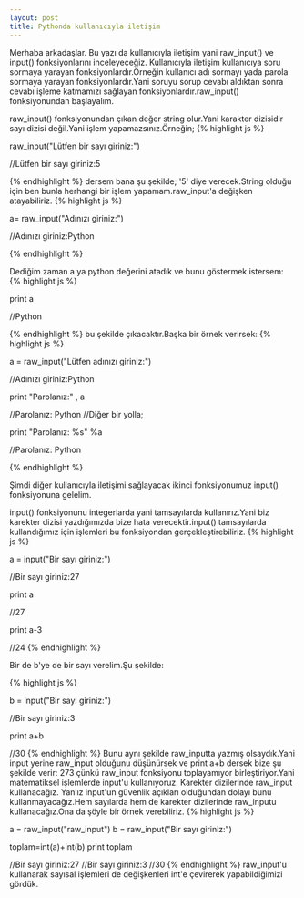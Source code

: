 ```yaml
---
layout: post
title: Pythonda kullanıcıyla iletişim 
---
```


Merhaba arkadaşlar. Bu yazı da kullanıcıyla iletişim yani raw_input() ve input() fonksiyonlarını inceleyeceğiz.
Kullanıcıyla iletişim kullanıcıya soru sormaya yarayan fonksiyonlardır.Örneğin kullanıcı adı sormayı yada 
parola sormaya yarayan fonksiyonlardır.Yani soruyu sorup cevabı aldıktan sonra cevabı işleme katmamızı 
sağlayan fonksiyonlardır.raw_input() fonksiyonundan başlayalım.

raw_input() fonksiyonundan çıkan değer string olur.Yani karakter dizisidir sayı dizisi değil.Yani işlem 
yapamazsınız.Örneğin;
{% highlight js %}

raw_input("Lütfen bir sayı giriniz:")

//Lütfen bir sayı giriniz:5

{% endhighlight %}
dersem bana şu şekilde;
'5' diye verecek.String olduğu için ben bunla herhangi bir işlem yapamam.raw_input'a değişken atayabiliriz.
{% highlight js %}

a= raw_input("Adınızı giriniz:") 

//Adınızı giriniz:Python

{% endhighlight %}

Dediğim zaman a ya python değerini atadık ve bunu göstermek istersem:
{% highlight js %}

print a

//Python

{% endhighlight %}
bu şekilde çıkacaktır.Başka bir örnek verirsek:
{% highlight js %}

a = raw_input("Lütfen adınızı giriniz:")

//Adınızı giriniz:Python

print "Parolanız:" , a

//Parolanız: Python
//Diğer bir yolla;

print "Parolanız: %s" %a 

//Parolanız: Python

{% endhighlight %}

Şimdi diğer kullanıcıyla iletişimi sağlayacak ikinci fonksiyonumuz input() fonksiyonuna gelelim.

input() fonksiyonunu integerlarda yani tamsayılarda kullanırız.Yani biz karekter dizisi yazdığımızda
bize hata verecektir.input() tamsayılarda kullandığımız için işlemleri bu fonksiyondan gerçekleştirebiliriz.
{% highlight js %}

a = input("Bir sayı giriniz:")

//Bir sayı giriniz:27 

print a

//27

print a-3

//24
{% endhighlight %}

Bir de b'ye de bir sayı verelim.Şu şekilde:

{% highlight js %}

b = input("Bir sayı giriniz:")

//Bir sayı giriniz:3 

print a+b

//30
{% endhighlight %}
Bunu aynı şekilde raw_inputta yazmış olsaydık.Yani input yerine raw_input olduğunu
düşünürsek ve print a+b dersek bize şu şekilde verir:
273 çünkü raw_input fonksiyonu toplayamıyor birleştiriyor.Yani matematiksel işlemlerde input'u kullanıyoruz.
Karekter dizilerinde raw_input kullanacağız.
Yanlız input'un güvenlik açıkları olduğundan dolayı bunu 
kullanmayacağız.Hem sayılarda hem de karekter dizilerinde raw_inputu kullanacağız.Ona da şöyle bir örnek verebiliriz.
{% highlight js %}

a = raw_input("raw_input")
b = raw_input("Bir sayı giriniz:")

toplam=int(a)+int(b)
print toplam

//Bir sayı giriniz:27
//Bir sayı giriniz:3
//30
{% endhighlight %}
raw_input'u kullanarak sayısal işlemleri de değişkenleri int'e çevirerek yapabildiğimizi gördük.

